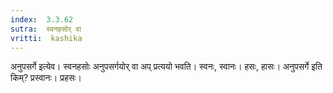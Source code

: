 ```yaml
---
index:  3.3.62
sutra:  स्वनहसोर् वा
vritti:  kashika 
---
```


अनुपसर्गे इत्येव। स्वनहसोः अनुपसर्गयोर् वा अप् प्रत्ययो भवति। स्वनः, स्वानः। हसः, हासः। अनुपसर्गे इति किम्? प्रस्वानः। प्रहसः।

